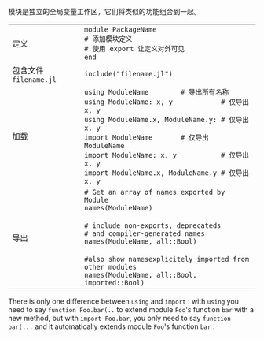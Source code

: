 模块是独立的全局变量工作区，它们将类似的功能组合到一起。

|                       |                                                      |
| --------------------- | ---------------------------------------------------- |
| 定义                  | `module PackageName`<br>`# 添加模块定义`<br>`# 使用 export 让定义对外可见`<br>`end` |
| 包含文件 `filename.jl` | `include("filename.jl")`                             |
| 加载                  | `using ModuleName        # 导出所有名称`<br>`using ModuleName: x, y            # 仅导出 x, y`<br>`using ModuleName.x, ModuleName.y: # 仅导出 x, y`<br>`import ModuleName       # 仅导出 ModuleName`<br>`import ModuleName: x, y           # 仅导出 x, y`<br>`import ModuleName.x, ModuleName.y # 仅导出 x, y` |
| 导出                  | `# Get an array of names exported by Module`<br>`names(ModuleName)`<br><br>`# include non-exports, deprecateds`<br>`# and compiler-generated names`<br>`names(ModuleName, all::Bool)`<br><br>`#also show namesexplicitely imported from other modules`<br>`names(ModuleName, all::Bool, imported::Bool)` |

There is only one difference between `using` and `import` : with `using` you need to say
`function Foo.bar(..` to extend module `Foo`'s function `bar` with a new method, but
with `import Foo.bar`, you only need to say `function bar(...` and it automatically
extends module `Foo`'s function `bar` .
